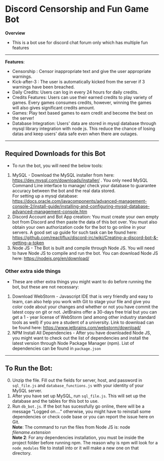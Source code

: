 # Discord Censorship and Fun Game Bot
**Overview**
- This is a bot use for discord chat forum only which has multiple fun features
----
**Features**:
- Censorship : Censor inappropriate text and give the user appropriate warnings.
- Kick-after-3 : The user is automatically kicked from the server if 3 warnings have been breached.
- Daily Credits: Users can log in every 24 hours for daily credits.
- Credits Features: Users can use their earned credits to play variety of games. Every games consumes credits, however, winning the games will also gives significant credits amount.
- Games: Play text based games to earn credit and become the best on the server!
- Database Integration: Users' data are stored in mysql database through mysql library integration with node js. This reduce the chance of losing datas and keep users' data safe even when there are outages.
----
## Required Downloads for this Bot
- To run the bot, you will need the below tools:
1. MySQL - Download the MySQL installer from here: https://dev.mysql.com/downloads/installer/ . You only need MySQL Command Line interface to manage/ check your database to guarantee accuracy between the bot and the real data stored. <br>
For setting up a mysql database: https://docs.oracle.com/javacomponents/advanced-management-console-2/install-guide/installing-and-configuring-mysql-database-advanced-management-console.htm
2. Discord Account and Bot App creation: You must create your own empty bot from Discord and then paste the data of this bot over. You must also obtain your own authorization code for the bot to go online in your servers. A good set up guide for such task can be found here: https://github.com/reactiflux/discord-irc/wiki/Creating-a-discord-bot-&-getting-a-token
3. Node JS - The Bot is built and compile through Node JS. You will need to have Node JS to compile and run the bot. You can download Node JS here: https://nodejs.org/en/download/

### Other extra side things
- These are other extra things you might want to do before running the bot, but these are not necessary:
1. Download WebStorm - Javascript IDE that is very friendly and easy to learn, can also help you work with Git to stage your file and give you color code about your changes and whether or not you have commit the latest copy on git or not. JetBrains offer a 30-days free trial but you can get a 1 - year license of WebStorm (and among other industry standard tools as well) if you are a student of a university. 
Link to download can be found here: https://www.jetbrains.com/webstorm/download/
2. NPM Install All Dependencies - After you have downloaded Node JS, you might want to check out the list of dependencies and install the latest version through Node Package Manager (npm). List of dependencies can be found in <code>package.json</code>
----
## To Run the Bot:
0. Unzip the file. Fill out the fields for server, host, and password in <code>sql_file.js</code> and <code>database_functions.js</code> with your identity of your MySQL server.
1. After you have set up MySQL, run <code>sql_file.js</code>. This will set up the database and the tables for this bot to use.
2. Run <code>db_bot.js</code>. If the bot has sucessfully go online, there will be a message "Logged on...." otherwise, you might have to reinstall some dependencies or check code base or you can report the issue here on Git. <br>
**Note**: The command to run the files from Node JS is: node *filename.extension* <br>
**Note 2**: For any dependencies installation, you must be inside the project folder before running npm. The reason why is npm will look for a <code>node_modules</code> file to install into or it will make a new one on that directory. 
